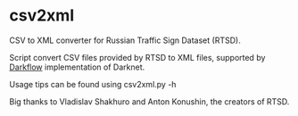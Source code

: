 # csv2xml
CSV to XML converter for Russian Traffic Sign Dataset (RTSD).

Script convert CSV files provided by RTSD to XML files, supported by <a href="https://github.com/thtrieu/darkflow" target="_blank">Darkflow</a> implementation of Darknet.

Usage tips can be found using csv2xml.py -h 

Big thanks to Vladislav Shakhuro and Anton Konushin, the creators of RTSD.
